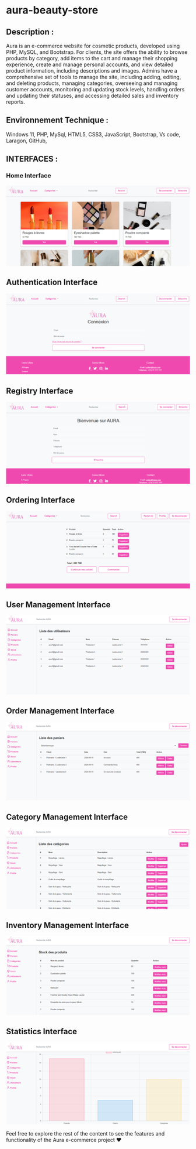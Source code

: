 # aura-beauty-store

## Description : 
Aura is an e-commerce website for cosmetic products, developed using PHP, MySQL, and Bootstrap.
For clients, the site offers the ability to browse products by category, add items to the cart and manage their shopping experience, create and manage personal accounts, and view detailed product information, including descriptions and images. Admins have a comprehensive set of tools to manage the site, including adding, editing, and deleting products, managing categories, overseeing and managing customer accounts, monitoring and updating stock levels, handling orders and updating their statuses, and accessing detailed sales and inventory reports.
## Environnement Technique :
Windows 11, PHP, MySql, HTML5, CSS3, JavaScript, Bootstrap, Vs code, Laragon, GitHub, 
## INTERFACES : 
### Home Interface
![Home Interface](https://github.com/yessminbd/aura-beauty-store/blob/main/aura/interfaces/Home.png)

## Authentication Interface
![Authentication Interface](https://github.com/yessminbd/aura-beauty-store/blob/main/aura/interfaces/Auth.png)

## Registry Interface
![Registry Interface](https://github.com/yessminbd/aura-beauty-store/blob/main/aura/interfaces/Register.png)


## Ordering Interface
![Ordering Interface](https://github.com/yessminbd/aura-beauty-store/blob/main/aura/interfaces/Order.png)

## User Management Interface
![User Management Interface](https://github.com/yessminbd/aura-beauty-store/blob/main/aura/interfaces/Users.png)

## Order Management Interface
![Order Management Interface](https://github.com/yessminbd/aura-beauty-store/blob/main/aura/interfaces/Paniers.png)

## Category Management Interface
![Category Management Interface](https://github.com/yessminbd/aura-beauty-store/blob/main/aura/interfaces/Categories.png)

## Inventory Management Interface
![Inventory Management Interface](https://github.com/yessminbd/aura-beauty-store/blob/main/aura/interfaces/Stocks.png)

## Statistics Interface
![Statistics Interface](https://github.com/yessminbd/aura-beauty-store/blob/main/aura/interfaces/Statistics.png)


Feel free to explore the rest of the content to see the features and functionality of the Aura e-commerce project ❤️
